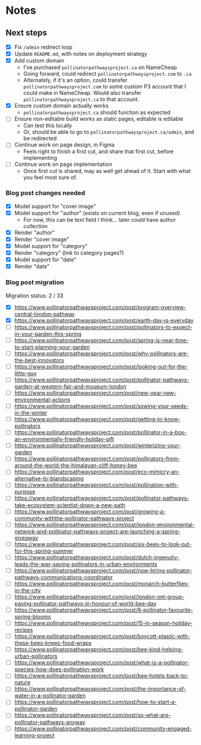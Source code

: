 # Notes

## Next steps

- [x] Fix `/admin` redirect loop
- [x] Update `README.md`, with notes on deployment strategy
- [x] Add custom domain
  - I've purchased `pollinatorpathwaysproject.ca` on NameCheap
  - Going forward, could redirect `pollinatorpathwaysproject.com` to `.ca`
  - Alternately, if it's an option, could transfer `pollinatorpathwaysproject.com` to some custom P3 account that I could make in NameCheap. Would also transfer `pollinatorpathwaysproject.ca` to that account.
- [x] Ensure custom domain actually works
  - `pollinatorpathwaysproject.ca` should function as expected
- [ ] Ensure non-editable build works as static pages, editable is editable
  - Can test this locally
  - Or, should be able to go to `pollinatorpathwaysproject.ca/admin`, and be redirected
- [ ] Continue work on page design, in Figma
  - Feels right to finish a first cut, and share that first cut, before implementing
- [ ] Continue work on page implementation
  - Once first cut is shared, may as well get ahead of it. Start with what you feel most sure of.

### Blog post changes needed

- [x] Model support for "cover image"
- [x] Model support for "author" (exists on current blog, even if unused)
  - For now, this can be text field I think... later could have author collection
- [x] Render "author"
- [x] Render "cover image"
- [x] Model support for "category"
- [x] Render "category" (link to category pages?)
- [x] Model support for "date"
- [x] Render "date"

### Blog post migration

Migration status: 2 / 33

- [x] <https://www.pollinatorpathwaysproject.com/post/program-overview-central-london-pathway>
- [x] <https://www.pollinatorpathwaysproject.com/post/earth-day-is-everyday>
- [ ] <https://www.pollinatorpathwaysproject.com/post/pollinators-to-expect-in-your-garden-this-spring>
- [ ] <https://www.pollinatorpathwaysproject.com/post/spring-is-near-time-to-start-planning-your-garden>
- [ ] <https://www.pollinatorpathwaysproject.com/post/why-pollinators-are-the-best-innovators>
- [ ] <https://www.pollinatorpathwaysproject.com/post/looking-out-for-the-little-guy>
- [ ] <https://www.pollinatorpathwaysproject.com/post/pollinator-pathways-garden-at-western-fair-and-museum-london>
- [ ] <https://www.pollinatorpathwaysproject.com/post/new-year-new-environmental-actions>
- [ ] <https://www.pollinatorpathwaysproject.com/post/sowing-your-seeds-in-the-winter>
- [ ] <https://www.pollinatorpathwaysproject.com/post/getting-to-know-pollinators>
- [ ] <https://www.pollinatorpathwaysproject.com/post/pollinator-in-a-box-an-environmentally-friendly-holiday-gift>
- [ ] <https://www.pollinatorpathwaysproject.com/post/winterizing-your-garden>
- [ ] <https://www.pollinatorpathwaysproject.com/post/pollinators-from-around-the-world-the-himalayan-cliff-honey-bee>
- [ ] <https://www.pollinatorpathwaysproject.com/post/eco-mimicry-an-alternative-to-blandscaping>
- [ ] <https://www.pollinatorpathwaysproject.com/post/pollination-with-purpose>
- [ ] <https://www.pollinatorpathwaysproject.com/post/pollinator-pathways-take-ecosystem-scientist-down-a-new-path>
- [ ] <https://www.pollinatorpathwaysproject.com/post/growing-a-community-withthe-pollinator-pathways-project>
- [ ] <https://www.pollinatorpathwaysproject.com/post/london-environmental-network-and-pollinator-pathways-project-are-launching-a-spring-giveaway>
- [ ] <https://www.pollinatorpathwaysproject.com/post/six-bees-to-look-out-for-this-spring-summer>
- [ ] <https://www.pollinatorpathwaysproject.com/post/dutch-ingenuity-leads-the-way-saving-pollinators-in-urban-environments>
- [ ] <https://www.pollinatorpathwaysproject.com/post/now-hiring-pollinator-pathways-communications-coordinator>
- [ ] <https://www.pollinatorpathwaysproject.com/post/monarch-butterflies-in-the-city>
- [ ] <https://www.pollinatorpathwaysproject.com/post/london-ont-group-paving-pollinator-pathways-in-honour-of-world-bee-day>
- [ ] <https://www.pollinatorpathwaysproject.com/post/8-pollinator-favourite-spring-blooms>
- [ ] <https://www.pollinatorpathwaysproject.com/post/15-in-season-holiday-recipes>
- [ ] <https://www.pollinatorpathwaysproject.com/post/boycott-plastic-with-these-bees-knees-food-wraps>
- [ ] <https://www.pollinatorpathwaysproject.com/post/bee-kind-helping-urban-pollinators>
- [ ] <https://www.pollinatorpathwaysproject.com/post/what-is-a-pollinator-species-how-does-pollination-work>
- [ ] <https://www.pollinatorpathwaysproject.com/post/bee-hotels-back-to-nature>
- [ ] <https://www.pollinatorpathwaysproject.com/post/the-importance-of-water-in-a-pollinator-garden>
- [ ] <https://www.pollinatorpathwaysproject.com/post/how-to-start-a-pollinator-garden>
- [ ] <https://www.pollinatorpathwaysproject.com/post/so-what-are-pollinator-pathways-anyway>
- [ ] <https://www.pollinatorpathwaysproject.com/post/community-engaged-learning-project>
